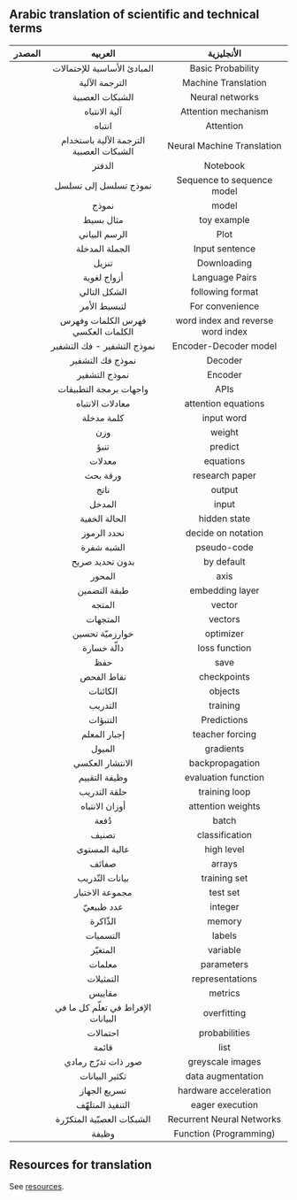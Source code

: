 ## Arabic translation of scientific and technical terms 

|  المصدر  |    العربيه  |     الأنجليزية  |
|----|:---:|:---:|
|  |   المبادئ الأساسية للإحتمالات | Basic Probability |
|    |   الترجمة الآلية | Machine Translation   |
|    |   الشبكات العصبية | Neural networks   |
| |  آلية الانتباه| Attention mechanism |
| | انتباه | Attention | 
| | الترجمة الآلية باستخدام الشبكات العصبية | Neural Machine Translation |
| | الدفتر | Notebook |
| |نموذج تسلسل إلى تسلسل  | Sequence to sequence model |
| | نموذج | model |
| | مثال بسيط | toy example |
| |  الرسم البياني | Plot |
| | الجملة المدخلة | Input sentence |
| | تنزيل | Downloading |
| | أزواج لغوية | Language Pairs  |
| |  الشكل التالي | following format  |
| | لتبسيط الأمر | For convenience |
| | فهرس الكلمات وفهرس الكلمات العكسي | word index and reverse word index|
| | نموذج التشفير - فك التشفير | Encoder-Decoder model |
| | نموذج فك التشفير | Decoder |
| | نموذج التشفير | Encoder |
| | واجهات برمجة التطبيقات | APIs |
| | معادلات الانتباه | attention equations |
| |كلمة مدخلة  | input word |
| |وزن | weight|
| |تنبؤ | predict |
| |معدلات | equations |
| | ورقة بحث | research paper |
| | ناتج | output |
| |  المدخل | input | 
| | الحالة الخفية | hidden state |
| | نحدد الرموز | decide on notation |
| | الشبه شفرة | pseudo-code |
| | بدون تحديد صريح| by default |
| | المحور | axis |
| |طبقة التضمين | embedding layer |
| | المتجه  | vector |
| | المتجهات | vectors |
| | خوارزميّة تحسين | optimizer  |
| | دالّة خسارة | loss function |
| |حفظ | save | 
|  | نقاط الفحص  | checkpoints |
| |  الكائنات | objects |
| |التدريب |training  |
| | التنبؤات | Predictions |
| |  إجبار المعلم | teacher forcing  |
| | الميول| gradients | 
| | الانتشار العكسي | backpropagation |
| | وظيفة التقييم | evaluation function | 
| |حلقة التدريب | training loop |
| | أوزان الانتباه | attention weights |
| | دُفعة | batch |
| | تصنيف | classification |
| | عالية المستوى  | high level | 
| | صفائف | arrays | 
| | بيانات التّدريب | training set | 
| | مجموعة الاختبار  | test set | 
| | عدد طبيعيّ | integer | 
| | الذّاكرة| memory |
|| التسميات | labels| 
| | المتغيّر  | variable | 
| | معلمات| parameters | 
| | التمثيلات | representations | 
| | مقاييس | metrics | 
| |الإفراط في تعلّم كل ما في البيانات | overfitting |
| | احتمالات | probabilities |
| | قائمة  | list |
| | صور ذات تدرّج رمادي  | greyscale images |
| | تكثير البيانات | data augmentation |
| | تسريع الجهاز | hardware acceleration |
| | التنفيذ المتلهّف | eager execution |
| | الشبكات العصبّية المتكرّرة | Recurrent Neural Networks |
| | وظيفة | Function (Programming) |

## Resources for translation 
See [resources](./resources.md). 
